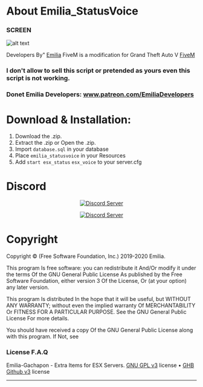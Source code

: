 # About Emilia_StatusVoice
### SCREEN
![alt text](https://cdn.discordapp.com/attachments/659402544912793600/664724619692867584/Capture.PNG)

Developers By" [Emilia](https://github.com/Emilia-Dev) 
FiveM is a modification for Grand Theft Auto V [FiveM](https://fivem.net/)
### I don't allow to sell this script or pretended as yours even this script is not working.

### Donet Emilia Developers: www.patreon.com/EmiliaDevelopers

# Download & Installation:
1) Download the .zip.
2) Extract the .zip or Open the .zip.
3) Import `database.sql` in your database
4) Place `emilia_statusvoice` in your Resources 
5) Add `start esx_status` `esx_voice` to your server.cfg

# Discord 
<p align="center">
  <a href="https://discord.gg/BmvG9sm">
    <img src="https://encrypted-tbn0.gstatic.com/images?q=tbn:ANd9GcToc0_EENZ5K4P6ZUQLMKlWsGBOoMO6LW5RXrX1lzJtmGp5QRxR&s?style=shield" alt="Discord Server">
  </a>
</p>
<p align="center">
  <a href="https://discordapp.com/api/oauth2/authorize?client_id=668032682348904458&permissions=1379391520&scope=bot">
    <img src="https://discordapp.com/api/guilds/133049272517001216/widget.png?style=shield" alt="Discord Server">
  </a>
</p>

# Copyright
Copyright © (Free Software Foundation, Inc.) 2019-2020  Emilia. 

This program Is free software: you can redistribute it And/Or modify it under the terms Of the GNU General Public License As published by the Free Software Foundation, either version 3 Of the License, Or (at your option) any later version.

This program Is distributed In the hope that it will be useful, but WITHOUT ANY WARRANTY; without even the implied warranty Of MERCHANTABILITY Or FITNESS FOR A PARTICULAR PURPOSE. See the GNU General Public License For more details.

You should have received a copy Of the GNU General Public License along with this program. If Not, see  
### License F.A.Q
Emilia-Gachapon - Extra Items for ESX Servers.
[GNU GPL v3](http://www.gnu.org/licenses/) license • [GHB Github v3](https://developer.github.com/v3/licenses/) license

---------------------

